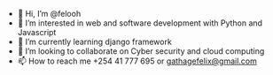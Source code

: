 - 👋 Hi, I’m @felooh
- 👀 I’m interested in web and software development with Python and Javascript
- 🌱 I’m currently learning django framework
- 💞️ I’m looking to collaborate on Cyber security and cloud computing
- 📫 How to reach me +254 41 777 695 or gathagefelix@gmail.com

<!---
felooh/felooh is a ✨ special ✨ repository because its `README.md` (this file) appears on your GitHub profile.
You can click the Preview link to take a look at your changes.
--->
